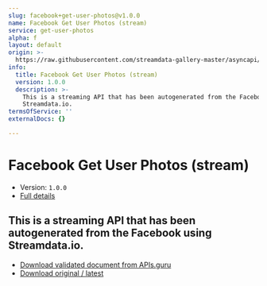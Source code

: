 ```yaml
---
slug: facebook+get-user-photos@v1.0.0
name: Facebook Get User Photos (stream)
service: get-user-photos
alpha: f
layout: default
origin: >-
  https://raw.githubusercontent.com/streamdata-gallery-master/asyncapi/master/_listings/facebook/facebook-get-user-photos-stream-async.md
info:
  title: Facebook Get User Photos (stream)
  version: 1.0.0
  description: >-
    This is a streaming API that has been autogenerated from the Facebook using
    Streamdata.io.
termsOfService: ''
externalDocs: {}

---
```

# Facebook Get User Photos (stream)

* Version: `1.0.0`
* [Full details](../html/facebook+get-user-photos@v1.0.0.html)



## This is a streaming API that has been autogenerated from the Facebook using Streamdata.io.



* [Download validated document from APIs.guru](https://raw.githubusercontent.com/APIs-guru/asyncapi-directory/master/docs/APIs/facebook%2Bget-user-photos%40v1.0.0.yaml)
* [Download original / latest](https://raw.githubusercontent.com/streamdata-gallery-master/asyncapi/master/_listings/facebook/facebook-get-user-photos-stream-async.md)

<script type="application/ld+json">
{
  "@context": "http://schema.org/",
  "@type": "WebAPI",
  "description": "This is a streaming API that has been autogenerated from the Facebook using Streamdata.io.",
  "documentation": "",

  "name": "Facebook Get User Photos (stream)"
}
</script>
